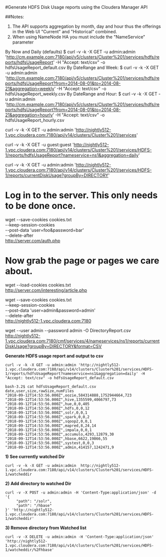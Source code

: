 #Generate HDFS Disk Usage reports using the Cloudera Manager API

##Notes:
1. The API supports aggregation by month, day and hour thus the offerings in the Web UI "Current" and "Historical" combined.
2. When using NameNode HA you must include the "NameService" parameter




By Now and Daily (defaults)
$ curl -v -k -X GET -u admin:admin 'http://cm.example.com:7180/api/v5/clusters/Cluster%201/services/hdfs/reports/hdfsUsageReport' -H "Accept: text/csv" -o hdfsUsageReport_default.csv
By DateRange and Week:
$ curl -v -k -X GET -u admin:admin 'http://cm.example.com:7180/api/v5/clusters/Cluster%201/services/hdfs/reports/hdfsUsageReport?from=2014-08-01&to=2014-08-21&aggregation=weekly' -H "Accept: text/csv" -o hdfsUsageReport_weekly.csv
By DateRange and Hour:
$ curl -v -k -X GET -u admin:admin 'http://cm.example.com:7180/api/v5/clusters/Cluster%201/services/hdfs/reports/hdfsUsageReport?from=2014-08-01&to=2014-08-21&aggregation=hourly' -H "Accept: text/csv" -o hdfsUsageReport_hourly.csv






curl -v -k -X GET -u admin:admin 'http://nightly512-1.vpc.cloudera.com:7180/api/v14/clusters/Cluster%201/services'



curl -v -k -X GET -u guest:guest 'http://nightly512-1.vpc.cloudera.com:7180/api/v14/clusters/Cluster%201/services/HDFS-1/reports/hdfsUsageReport?nameservice=ns1&aggregation=daily'

curl -v -k -X GET -u admin:admin 'http://nightly512-1.vpc.cloudera.com:7180/api/v14/clusters/Cluster%201/services/HDFS-1/reports/currentDiskUsage?groupBy=DIRECTORY'


# Log in to the server.  This only needs to be done once.
wget --save-cookies cookies.txt \
     --keep-session-cookies \
     --post-data 'user=foo&password=bar' \
     --delete-after \
     http://server.com/auth.php

# Now grab the page or pages we care about.
wget --load-cookies cookies.txt \
     http://server.com/interesting/article.php
     
     
wget --save-cookies cookies.txt \
     --keep-session-cookies \
     --post-data 'user=admin&password=admin' \
     --delete-after \
     http://nightly512-1.vpc.cloudera.com:7180




wget --user admin --password admin -O DirectoryReport.csv http://nightly512-1.vpc.cloudera.com:7180/cmf/services/4/nameservices/ns1/reports/currentDiskUsage?groupBy=DIRECTORY&format=CSV

**Generate HDFS usage report and output to csv**

```
curl -v -k -X GET -u admin:admin 'http://nightly512-1.vpc.cloudera.com:7180/api/v14/clusters/Cluster%201/services/HDFS-1/reports/hdfsUsageReport?nameservice=ns1&aggregation=daily' -H "Accept: text/csv" -o hdfsUsageReport_default.csv
```



```shell
bash-3.2$ cat hdfsUsageReport_default.csv
date,user,size,rawSize,numFiles
"2018-09-12T14:53:56.000Z",oozie,584314888,1752944664,723
"2018-09-12T14:53:56.000Z",hive,1355599,4066797,73
"2018-09-12T14:53:56.000Z",hue,0,0,405
"2018-09-12T14:53:56.000Z",hdfs,0,0,12
"2018-09-12T14:53:56.000Z",solr,0,0,1
"2018-09-12T14:53:56.000Z",spark,0,0,2
"2018-09-12T14:53:56.000Z",sqoop2,0,0,1
"2018-09-12T14:53:56.000Z",mapred,8,24,14
"2018-09-12T14:53:56.000Z",impala,0,0,1
"2018-09-12T14:53:56.000Z",accumulo,4293,12879,30
"2018-09-12T14:53:56.000Z",hbase,6622,19866,55
"2018-09-12T14:53:56.000Z",systest,0,0,3
"2018-09-12T14:53:56.000Z",admin,414157,1242471,9
```

**1)  See currently watched Dir**  
```
curl -v -k -X GET -u admin:admin  http://nightly512-1.vpc.cloudera.com:7180/api/v14/clusters/Cluster%201/services/HDFS-1/watcheddir
```
**2)  Add directory to watched Dir**
```
curl -v -X POST -u admin:admin -H 'Content-Type:application/json' -d '{
     "path": "/solr",
     "path": "/hbase"
}' 'http://nightly512-1.vpc.cloudera.com:7180/api/v14/clusters/Cluster%201/services/HDFS-1/watcheddir'
```
**3) Remove directory from Watched list**
```
curl -v -X DELETE -u admin:admin -H 'Content-Type:application/json' 'http://nightly512-1.vpc.cloudera.com:7180/api/v14/clusters/Cluster%201/services/HDFS-1/watcheddir/%2Fhbase'

```
